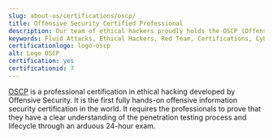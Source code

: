 ```yaml
---
slug: about-us/certifications/oscp/
title: Offensive Security Certified Professional
description: Our team of ethical hackers proudly holds the OSCP (Offensive Security Certified Professional) certification, among many others.
keywords: Fluid Attacks, Ethical Hackers, Red Team, Certifications, Cybersecurity, Pentesters, Whitehat Hackers, OSCP
certificationlogo: logo-oscp
alt: Logo OSCP
certification: yes
certificationid: 7
---
```


[OSCP](https://www.offensive-security.com/pwk-oscp/)
is a professional certification in ethical hacking
developed by Offensive Security.
It is the first fully hands-on offensive information security certification
in the world.
It requires the professionals to prove that
they have a clear understanding of the penetration testing process
and lifecycle
through an arduous 24-hour exam.
